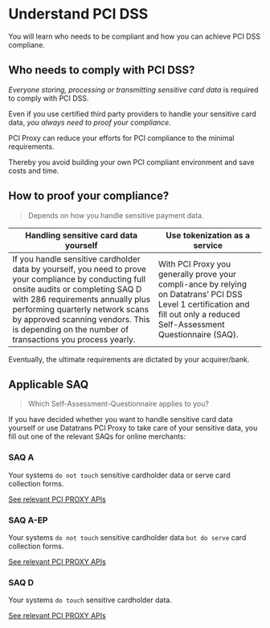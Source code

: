 # Understand PCI DSS

You will learn who needs to be compliant and how you can achieve PCI DSS compliane.

## Who needs to comply with PCI DSS?

*Everyone storing, processing or transmitting sensitive card data* is required to comply with PCI DSS.

Even if you use certified third party providers to handle your sensitive card data, *you always need to proof your compliance.* 

PCI Proxy can reduce your efforts for PCI compliance to the minimal requirements. 

Thereby you avoid building your own PCI compliant environment and save costs and time.


## How to proof your compliance?

> Depends on how you handle sensitive payment data.

| Handling sensitive card data yourself | Use tokenization as a service |
| -- | -- |
| If you handle sensitive cardholder data by yourself, you need to prove your compliance by conducting full onsite audits or completing SAQ D with 286 requirements annually plus performing quarterly network scans by approved scanning vendors. This is depending on the number of transactions you process yearly. | With PCI Proxy you generally prove your compli-ance by relying on Datatrans’ PCI DSS Level 1 certification and fill out only a reduced Self-Assessment Questionnaire (SAQ).  |
 
Eventually, the ultimate requirements are dictated by your acquirer/bank.


## Applicable SAQ

> Which Self-Assessment-Questionnaire applies to you? 

If you have decided whether you want to handle sensitive card data yourself or use Datatrans PCI Proxy to take care of your sensitive data, you fill out one of the relevant SAQs for online merchants:


### SAQ A
Your systems ```do not touch``` sensitive cardholder data or serve card collection forms.

[See relevant PCI PROXY APIs](collect-payment-data)


### SAQ A-EP
Your systems ```do not touch``` sensitive cardholder data ```but do serve``` card collection forms.

[See relevant PCI PROXY APIs](collect-payment-data)

### SAQ D
Your systems ```do touch``` sensitive cardholder data.

[See relevant PCI PROXY APIs](collect-payment-data)

